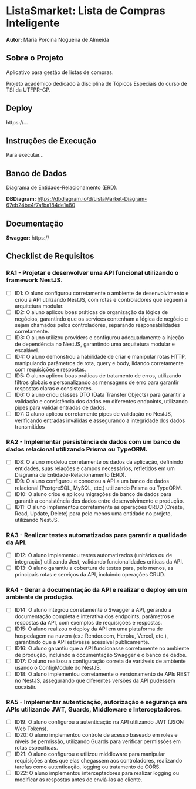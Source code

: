 # ListaSmarket: Lista de Compras Inteligente

**Autor:** Maria Porcina Nogueira de Almeida

## Sobre o Projeto

Aplicativo para gestão de listas de compras.

Projeto acadêmico dedicado à disciplina de Tópicos Especiais do curso de TSI da UTFPR-GP.

## Deploy

https://...

## Instruções de Execução

Para executar...

## Banco de Dados

Diagrama de Entidade-Relacionamento (ERD).

**DBDiagram:** https://dbdiagram.io/d/ListaMarket-Diagram-67eb24be4f7afba184de1a80

## Documentação

**Swagger:** https://

## Checklist de Requisitos

### RA1 - Projetar e desenvolver uma API funcional utilizando o framework NestJS.

 - [ ] ID1: O aluno configurou corretamente o ambiente de desenvolvimento e criou a API utilizando NestJS, com rotas e controladores que seguem a arquitetura modular.
 - [ ] ID2: O aluno aplicou boas práticas de organização da lógica de negócios, garantindo que os services contenham a lógica de negócio e sejam chamados pelos controladores, separando responsabilidades corretamente.
 - [ ] ID3: O aluno utilizou providers e configurou adequadamente a injeção de dependência no NestJS, garantindo uma arquitetura modular e escalável.
 - [ ] ID4: O aluno demonstrou a habilidade de criar e manipular rotas HTTP, manipulando parâmetros de rota, query e body, lidando corretamente com requisições e respostas.
 - [ ] ID5: O aluno aplicou boas práticas de tratamento de erros, utilizando filtros globais e personalizando as mensagens de erro para garantir respostas claras e consistentes.
 - [ ] ID6: O aluno criou classes DTO (Data Transfer Objects) para garantir a validação e consistência dos dados em diferentes endpoints, utilizando pipes para validar entradas de dados.
 - [ ] ID7: O aluno aplicou corretamente pipes de validação no NestJS, verificando entradas inválidas e assegurando a integridade dos dados transmitidos

### RA2 - Implementar persistência de dados com um banco de dados relacional utilizando Prisma ou TypeORM.

 - [ ] ID8: O aluno modelou corretamente os dados da aplicação, definindo entidades, suas relações e campos necessários, refletidos em um Diagrama de Entidade-Relacionamento (ERD).
 - [ ] ID9: O aluno configurou e conectou a API a um banco de dados relacional (PostgreSQL, MySQL, etc.) utilizando Prisma ou TypeORM.
 - [ ] ID10: O aluno criou e aplicou migrações de banco de dados para garantir a consistência dos dados entre desenvolvimento e produção.
 - [ ] ID11: O aluno implementou corretamente as operações CRUD (Create, Read, Update, Delete) para pelo menos uma entidade no projeto, utilizando NestJS.

### RA3 - Realizar testes automatizados para garantir a qualidade da API.

 - [ ] ID12: O aluno implementou testes automatizados (unitários ou de integração) utilizando Jest, validando funcionalidades críticas da API.
 - [ ] ID13: O aluno garantiu a cobertura de testes para, pelo menos, as principais rotas e serviços da API, incluindo operações CRUD.
 
### RA4 - Gerar a documentação da API e realizar o deploy em um ambiente de produção.
 
 - [ ] ID14: O aluno integrou corretamente o Swagger à API, gerando a documentação completa e interativa dos endpoints, parâmetros e respostas da API, com exemplos de requisições e respostas.
 - [ ] ID15: O aluno realizou o deploy da API em uma plataforma de hospedagem na nuvem (ex.: Render.com, Heroku, Vercel, etc.), garantindo que a API estivesse acessível publicamente.
 - [ ] ID16: O aluno garantiu que a API funcionasse corretamente no ambiente de produção, incluindo a documentação Swagger e o banco de dados.
 - [ ] ID17: O aluno realizou a configuração correta de variáveis de ambiente usando o ConfigModule do NestJS.
 - [ ] ID18: O aluno implementou corretamente o versionamento de APIs REST no NestJS, assegurando que diferentes versões da API pudessem coexistir.
 
### RA5 - Implementar autenticação, autorização e segurança em APIs utilizando JWT, Guards, Middleware e Interceptadores.
 
 - [ ] ID19: O aluno configurou a autenticação na API utilizando JWT (JSON Web Tokens).
 - [ ] ID20: O aluno implementou controle de acesso baseado em roles e níveis de permissão, utilizando Guards para verificar permissões em rotas específicas.
 - [ ] ID21: O aluno configurou e utilizou middleware para manipular requisições antes que elas chegassem aos controladores, realizando tarefas como autenticação, logging ou tratamento de CORS.
 - [ ] ID22: O aluno implementou interceptadores para realizar logging ou modificar as respostas antes de enviá-las ao cliente.
